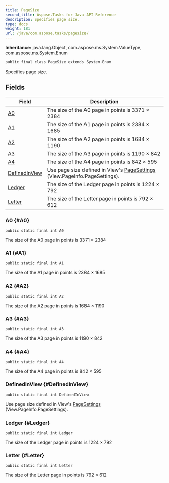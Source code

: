 ```yaml
---
title: PageSize
second_title: Aspose.Tasks for Java API Reference
description: Specifies page size.
type: docs
weight: 181
url: /java/com.aspose.tasks/pagesize/
---
```


**Inheritance:**
java.lang.Object, com.aspose.ms.System.ValueType, com.aspose.ms.System.Enum
```
public final class PageSize extends System.Enum
```

Specifies page size.
## Fields

| Field | Description |
| --- | --- |
| [A0](#A0) | The size of the A0 page in points is 3371 × 2384 |
| [A1](#A1) | The size of the A1 page in points is 2384 × 1685 |
| [A2](#A2) | The size of the A2 page in points is 1684 × 1190 |
| [A3](#A3) | The size of the A3 page in points is 1190 × 842 |
| [A4](#A4) | The size of the A4 page in points is 842 × 595 |
| [DefinedInView](#DefinedInView) | Use page size defined in View's [PageSettings](../../com.aspose.tasks/pagesettings) (View.PageInfo.PageSettings). |
| [Ledger](#Ledger) | The size of the Ledger page in points is 1224 × 792 |
| [Letter](#Letter) | The size of the Letter page in points is 792 × 612 |
### A0 {#A0}
```
public static final int A0
```


The size of the A0 page in points is 3371 × 2384

### A1 {#A1}
```
public static final int A1
```


The size of the A1 page in points is 2384 × 1685

### A2 {#A2}
```
public static final int A2
```


The size of the A2 page in points is 1684 × 1190

### A3 {#A3}
```
public static final int A3
```


The size of the A3 page in points is 1190 × 842

### A4 {#A4}
```
public static final int A4
```


The size of the A4 page in points is 842 × 595

### DefinedInView {#DefinedInView}
```
public static final int DefinedInView
```


Use page size defined in View's [PageSettings](../../com.aspose.tasks/pagesettings) (View.PageInfo.PageSettings).

### Ledger {#Ledger}
```
public static final int Ledger
```


The size of the Ledger page in points is 1224 × 792

### Letter {#Letter}
```
public static final int Letter
```


The size of the Letter page in points is 792 × 612

